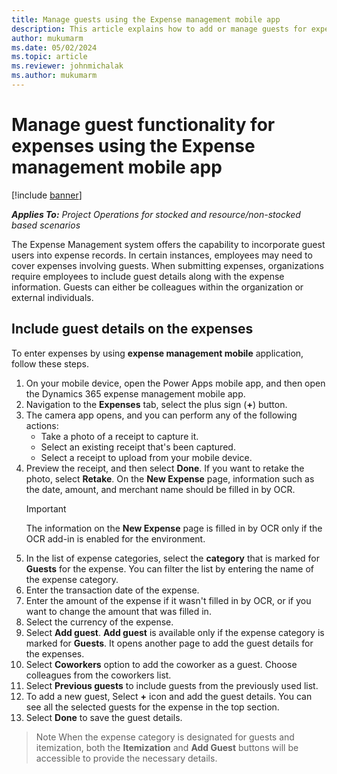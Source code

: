 ```yaml
---
title: Manage guests using the Expense management mobile app
description: This article explains how to add or manage guests for expenses using the Expense management mobile app.
author: mukumarm
ms.date: 05/02/2024
ms.topic: article
ms.reviewer: johnmichalak
ms.author: mukumarm
---
```

# Manage guest functionality for expenses using the Expense management mobile app

[!include [banner](../includes/banner.md)]

_**Applies To:** Project Operations for stocked and resource/non-stocked based scenarios_

The Expense Management system offers the capability to incorporate guest users into expense records. In certain instances, employees may need to cover expenses involving guests. When submitting expenses, organizations require employees to include guest details along with the expense information. Guests can either be colleagues within the organization or external individuals.

## Include guest details on the expenses

To enter expenses by using **expense management mobile** application, follow these steps.

1. On your mobile device, open the Power Apps mobile app, and then open the Dynamics 365 expense management mobile app.
2. Navigation to the **Expenses** tab, select the plus sign (**+**) button.
3. The camera app opens, and you can perform any of the following actions:
    * Take a photo of a receipt to capture it.
    * Select an existing receipt that's been captured.
    * Select a receipt to upload from your mobile device.
4. Preview the receipt, and then select **Done**. If you want to retake the photo, select **Retake**.
    On the **New Expense** page, information such as the date, amount, and merchant name should be filled in by OCR.
    > [!IMPORTANT]
    > The information on the **New Expense** page is filled in by OCR only if the OCR add-in is enabled for the environment.
5. In the list of expense categories, select the **category** that is marked for **Guests** for the expense. You can filter the list by entering the name of the expense category.
6. Enter the transaction date of the expense.
7. Enter the amount of the expense if it wasn't filled in by OCR, or if you want to change the amount that was filled in.
8. Select the currency of the expense.
9. Select **Add guest**.  **Add guest** is available only if the expense category is marked for **Guests**. It opens another page to add the guest details for the expenses.
10. Select **Coworkers** option to add the coworker as a guest. Choose colleagues from the coworkers list.
11. Select **Previous guests** to include guests from the previously used list.
12. To add a new guest, Select **+** icon and add the guest details. You can see all the selected guests for the expense in the top section. 
13. Select **Done** to save the guest details.

>Note When the expense category is designated for guests and itemization, both the **Itemization** and **Add Guest** buttons will be accessible to provide the necessary details.
